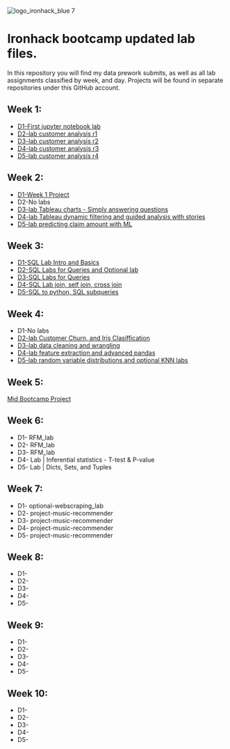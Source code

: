 ![logo_ironhack_blue 7](https://user-images.githubusercontent.com/23629340/40541063-a07a0a8a-601a-11e8-91b5-2f13e4e6b441.png)

# Ironhack bootcamp updated lab files.
In this repository you will find my data prework submits, as well as all lab assignments classified by week, and day.
Projects will be found in separate repositories under this GitHub account.
 
  

## Week 1:  
* [D1-First jupyter notebook lab](https://github.com/Alex-Skp/Alex-Data-Bootcamp-Deliverables/tree/main/Week1/D1-jupyter-notebook-lab)   
* [D2-lab customer analysis r1](https://github.com/Alex-Skp/Alex-Data-Bootcamp-Deliverables/tree/main/Week1/D2-lab-customer-analysis-r1 ) 
* [D3-lab customer analysis r2](https://github.com/Alex-Skp/Alex-Data-Bootcamp-Deliverables/tree/main/Week1/D3-lab-customer-analysis-r2)
* [D4-lab customer analysis r3](https://github.com/Alex-Skp/Alex-Data-Bootcamp-Deliverables/tree/main/Week1/D4-lab-customer-analysis-r3)
* [D5-lab customer analysis r4](https://github.com/Alex-Skp/Alex-Data-Bootcamp-Deliverables/tree/main/Week1/D5-lab-customer-analysis-r4)
  
## Week 2:  
* [D1-Week 1 Project](https://github.com/Alex-Skp/Week-1-Project)  
* D2-No labs 
* [D3-lab Tableau charts - Simply answering questions](https://public.tableau.com/profile/alex2690#!/vizhome/Challenge1_1Tableau/Challenge2_4)
* [D4-lab Tableau dynamic filtering and guided analysis with stories](https://public.tableau.com/profile/alex2690#!/vizhome/Europeevolutionofcrops/Europeevolutionofcrops)
* [D5-lab predicting claim amount with ML](https://github.com/Alex-Skp/Alex-Data-Bootcamp-Deliverables/tree/main/Week2/D5)

## Week 3:
* [D1-SQL Lab Intro and Basics](https://github.com/Alex-Skp/Alex-Data-Bootcamp-Deliverables/tree/main/Week3/D1)  
* [D2-SQL Labs for Queries and Optional lab](https://github.com/Alex-Skp/Alex-Data-Bootcamp-Deliverables/tree/main/Week3/D2) 
* [D3-SQL Labs for Queries](https://github.com/Alex-Skp/Alex-Data-Bootcamp-Deliverables/tree/main/Week3/D3)  
* [D4-SQL Lab join, self join, cross join](https://github.com/Alex-Skp/Alex-Data-Bootcamp-Deliverables/tree/main/Week3/D4)
* [D5-SQL to python, SQL subqueries](https://github.com/Alex-Skp/Alex-Data-Bootcamp-Deliverables/tree/main/Week3/D5)

## Week 4:  
* D1-No labs  
* [D2-lab Customer Churn, and Iris Clasiffication](https://github.com/Alex-Skp/Alex-Data-Bootcamp-Deliverables/tree/main/Week4/D2)
* [D3-lab data cleaning and wrangling](https://github.com/Alex-Skp/Alex-Data-Bootcamp-Deliverables/tree/main/Week4/D3/lab-data-cleaning-and-wrangling)
* [D4-lab feature extraction and advanced pandas ](https://github.com/Alex-Skp/Alex-Data-Bootcamp-Deliverables/tree/main/Week4/D4)
* [D5-lab random variable distributions and optional KNN labs](https://github.com/Alex-Skp/Alex-Data-Bootcamp-Deliverables/tree/main/Week4/D5)

## Week 5:  
 [Mid Bootcamp Project](https://github.com/Alex-Skp/Case-Study-Regression) 

## Week 6:  
* D1- RFM_lab  
* D2- RFM_lab 
* D3- RFM_lab 
* D4- Lab | Inferential statistics - T-test & P-value 
* D5- Lab | Dicts, Sets, and Tuples 

## Week 7:  
* D1- optional-webscraping_lab  
* D2- project-music-recommender 
* D3- project-music-recommender 
* D4- project-music-recommender 
* D5- project-music-recommender 

## Week 8:  
* D1-  
* D2-  
* D3-  
* D4-  
* D5-  

## Week 9:  
* D1-  
* D2-  
* D3-  
* D4-  
* D5-  

## Week 10:   
* D1-  
* D2-  
* D3-  
* D4-  
* D5-  
